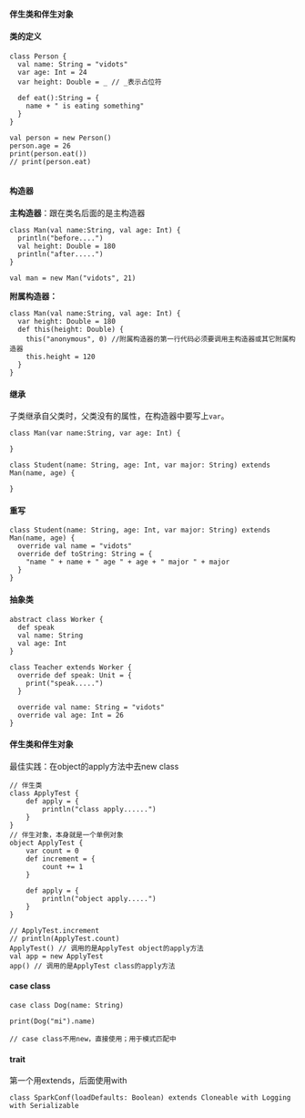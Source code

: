 #### 伴生类和伴生对象







#### 类的定义

```
class Person {
  val name: String = "vidots"
  var age: Int = 24
  var height: Double = _ // _表示占位符

  def eat():String = {
    name + " is eating something"
  }
}

val person = new Person()
person.age = 26
print(person.eat())
// print(person.eat)


```



#### 构造器

**主构造器**：跟在类名后面的是主构造器

```
class Man(val name:String, val age: Int) {
  println("before....")
  val height: Double = 180
  println("after.....")
}

val man = new Man("vidots", 21)
```



**附属构造器：**

```
class Man(val name:String, val age: Int) {
  var height: Double = 180
  def this(height: Double) {
    this("anonymous", 0) //附属构造器的第一行代码必须要调用主构造器或其它附属构造器
    this.height = 120 
  }
}
```



#### 继承

子类继承自父类时，父类没有的属性，在构造器中要写上`var`。

```
class Man(var name:String, var age: Int) {

}

class Student(name: String, age: Int, var major: String) extends Man(name, age) {
  
}
```



#### 重写



```
class Student(name: String, age: Int, var major: String) extends Man(name, age) {
  override val name = "vidots"
  override def toString: String = {
    "name " + name + " age " + age + " major " + major
  }
}
```



#### 抽象类



```
abstract class Worker {
  def speak
  val name: String
  val age: Int
}

class Teacher extends Worker {
  override def speak: Unit = {
    print("speak.....")
  }

  override val name: String = "vidots"
  override val age: Int = 26
}
```



#### 伴生类和伴生对象

最佳实践：在object的apply方法中去new class

```
// 伴生类
class ApplyTest {
	def apply = {
		println("class apply......")
	}
}
// 伴生对象，本身就是一个单例对象
object ApplyTest {
	var count = 0
	def increment = {
		count += 1
	}
	
	def apply = {
		println("object apply.....")
	}
}

// ApplyTest.increment
// println(ApplyTest.count)
ApplyTest() // 调用的是ApplyTest object的apply方法
val app = new ApplyTest
app() // 调用的是ApplyTest class的apply方法
```



#### case class

```
case class Dog(name: String)

print(Dog("mi").name)

// case class不用new，直接使用；用于模式匹配中
```



#### trait 

第一个用extends，后面使用with



```
class SparkConf(loadDefaults: Boolean) extends Cloneable with Logging with Serializable
```

